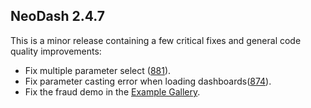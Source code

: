 ## NeoDash 2.4.7
This is a minor release containing a few critical fixes and general code quality improvements:

- Fix multiple parameter select ([881](https://github.com/neo4j-labs/neodash/pull/881)).
- Fix parameter casting error when loading dashboards([874](https://github.com/neo4j-labs/neodash/pull/874)).
- Fix the fraud demo in the [Example Gallery](https://neodash-gallery.graphapp.io/).